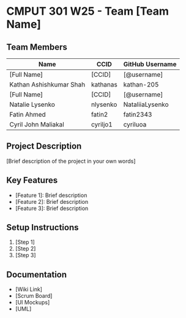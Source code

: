 # CMPUT 301 W25 - Team [Team Name]

## Team Members

| Name                    | CCID     | GitHub Username |
|-------------------------|----------|-----------------|
| [Full Name]             | [CCID]   | [@username]     |
| Kathan Ashishkumar Shah | kathanas | kathan-205      |
| [Full Name]             | [CCID]   | [@username]     |
| Natalie Lysenko         | nlysenko | NataliiaLysenko |
| Fatin Ahmed             | fatin2   | fatin2343       |
| Cyril John Maliakal     | cyriljo1 | cyriluoa        |

## Project Description

[Brief description of the project in your own words]

## Key Features

- [Feature 1]: Brief description
- [Feature 2]: Brief description
- [Feature 3]: Brief description

## Setup Instructions

1. [Step 1]
2. [Step 2]
3. [Step 3]

## Documentation

- [Wiki Link]
- [Scrum Board]
- [UI Mockups]
- [UML]
